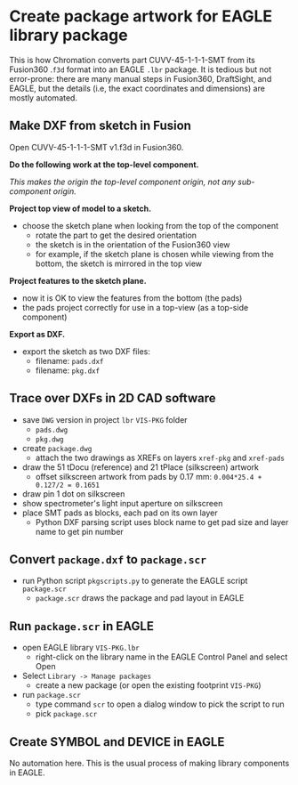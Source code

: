 # Create package artwork for EAGLE library package

This is how Chromation converts part CUVV-45-1-1-1-SMT from its
Fusion360 .`f3d` format into an EAGLE `.lbr` package. It is
tedious but not error-prone: there are many manual steps in
Fusion360, DraftSight, and EAGLE, but the details (i.e, the exact
coordinates and dimensions) are mostly automated.

## Make DXF from sketch in Fusion

Open CUVV-45-1-1-1-SMT v1.f3d in Fusion360.

**Do the following work at the top-level component.**

*This makes the origin the top-level component origin, not any
sub-component origin.*

**Project top view of model to a sketch.**

- choose the sketch plane when looking from the top of the component
    - rotate the part to get the desired orientation
    - the sketch is in the orientation of the Fusion360 view
    - for example, if the sketch plane is chosen while viewing
      from the bottom, the sketch is mirrored in the top view

**Project features to the sketch plane.**

- now it is OK to view the features from the bottom (the pads)
- the pads project correctly for use in a top-view (as a top-side
  component)

**Export as DXF.**

- export the sketch as two DXF files:
    - filename: `pads.dxf`
    - filename: `pkg.dxf`

## Trace over DXFs in 2D CAD software

- save `DWG` version in project `lbr` `VIS-PKG` folder
    - `pads.dwg`
    - `pkg.dwg`
- create `package.dwg`
    - attach the two drawings as XREFs on layers `xref-pkg` and `xref-pads`
- draw the 51 tDocu (reference) and 21 tPlace (silkscreen) artwork
    - offset silkscreen artwork from pads by 0.17 mm:
      `0.004*25.4 + 0.127/2 = 0.1651`
- draw pin 1 dot on silkscreen
- show spectrometer's light input aperture on silkscreen
- place SMT pads as blocks, each pad on its own layer
    - Python DXF parsing script uses block name to get pad size
      and layer name to get pin number

## Convert `package.dxf` to `package.scr`

- run Python script `pkgscripts.py` to generate the EAGLE script
  `package.scr`
    - `package.scr` draws the package and pad layout in EAGLE

## Run `package.scr` in EAGLE

- open EAGLE library `VIS-PKG.lbr`
    - right-click on the library name in the EAGLE Control Panel
      and select Open
- Select `Library -> Manage packages`
    - create a new package (or open the existing footprint `VIS-PKG`)
- run `package.scr`
    - type command `scr` to open a dialog window to pick the script to run
    - pick `package.scr`

## Create SYMBOL and DEVICE in EAGLE

No automation here. This is the usual process of making library
components in EAGLE.
